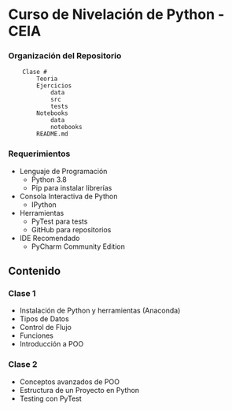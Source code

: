 # Curso de Nivelación de Python - CEIA

### Organización del Repositorio

``` 
    Clase #
        Teoria
        Ejercicios
            data
            src
            tests
        Notebooks
            data
            notebooks
        README.md
```

### Requerimientos
* Lenguaje de Programación
    * Python 3.8
    * Pip para instalar librerías
* Consola Interactiva de Python 
    * IPython
* Herramientas
    * PyTest para tests
    * GitHub para repositorios
* IDE Recomendado 
    * PyCharm Community Edition  
    
## Contenido

### Clase 1 
* Instalación de Python y herramientas (Anaconda)
* Tipos de Datos 
* Control de Flujo
* Funciones
* Introducción a POO

### Clase 2
* Conceptos avanzados de POO
* Estructura de un Proyecto en Python
* Testing con PyTest 